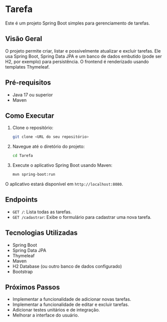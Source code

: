 # Tarefa

Este é um projeto Spring Boot simples para gerenciamento de tarefas.

## Visão Geral

O projeto permite criar, listar e possivelmente atualizar e excluir tarefas. Ele usa Spring Boot, Spring Data JPA e um banco de dados embutido (pode ser H2, por exemplo) para persistência. O frontend é renderizado usando templates Thymeleaf.

## Pré-requisitos

- Java 17 ou superior
- Maven

## Como Executar

1.  Clone o repositório:

    ```bash
    git clone <URL do seu repositório>
    ```
2.  Navegue até o diretório do projeto:

    ```bash
    cd Tarefa
    ```
3.  Execute o aplicativo Spring Boot usando Maven:

    ```bash
    mvn spring-boot:run
    ```

O aplicativo estará disponível em `http://localhost:8080`.

## Endpoints

-   `GET /`: Lista todas as tarefas.
-   `GET /cadastrar`: Exibe o formulário para cadastrar uma nova tarefa.

## Tecnologias Utilizadas

-   Spring Boot
-   Spring Data JPA
-   Thymeleaf
-   Maven
-   H2 Database (ou outro banco de dados configurado)
-   Bootstrap

## Próximos Passos

-   Implementar a funcionalidade de adicionar novas tarefas.
-   Implementar a funcionalidade de editar e excluir tarefas.
-   Adicionar testes unitários e de integração.
-   Melhorar a interface do usuário.
